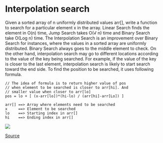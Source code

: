 # Interpolation search

Given a sorted array of n uniformly distributed values arr[], write a function to search for a particular element x in the array.
Linear Search finds the element in O(n) time, Jump Search takes O(√ n) time and Binary Search take O(Log n) time.
The Interpolation Search is an improvement over Binary Search for instances, where the values in a sorted array are uniformly distributed. Binary Search always goes to the middle element to check. On the other hand, interpolation search may go to different locations according to the value of the key being searched. For example, if the value of the key is closer to the last element, interpolation search is likely to start search toward the end side.
To find the position to be searched, it uses following formula.

```
// The idea of formula is to return higher value of pos
// when element to be searched is closer to arr[hi]. And
// smaller value when closer to arr[lo]
pos = lo + [ (x-arr[lo])*(hi-lo) / (arr[hi]-arr[Lo]) ]

arr[] ==> Array where elements need to be searched
x     ==> Element to be searched
lo    ==> Starting index in arr[]
hi    ==> Ending index in arr[]
```

<img src="https://res.cloudinary.com/practicaldev/image/fetch/s--loIi-jbd--/c_limit%2Cf_auto%2Cfl_progressive%2Cq_auto%2Cw_880/https://dev-to-uploads.s3.amazonaws.com/i/hf7i14stmqz2gehtttyz.png"/>

<a href="https://www.geeksforgeeks.org/interpolation-search/">Source</a>

